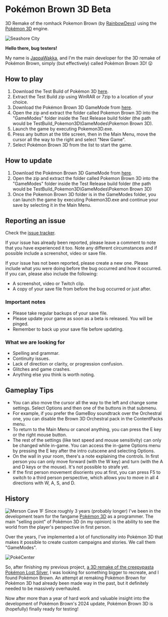 # Pokémon Brown 3D Beta
3D Remake of the romhack Pokemon Brown (by [RainbowDevs](https://rainbowdevs.com/Brown)) using the [Pokémon 3D](https://pokemon3d.net) engine. 

![Seashore City](https://github.com/user-attachments/assets/bf42dcdb-91af-44ad-8235-a61df0556f8c)

**Hello there, bug testers!**

My name is [JappaWakka](https://github.com/JappaWakka), and I'm the main developer for the 3D remake of Pokémon Brown, simply (but effectively) called Pokémon Brown 3D! 😛

## How to play
1. Download the Test Build of Pokémon 3D [here](https://github.com/JappaWakka/pkmnbrown3d/releases/download/v1.0-beta.1/Pokemon_3D_Beta.zip).
2. Extract the Test Build zip using WinRAR or 7zip to a location of your choice.
3. Download the Pokémon Brown 3D GameMode from [here](https://github.com/JappaWakka/pkmnbrown3d/releases/latest).
4. Open the zip and extract the folder called Pokemon Brown 3D into the "GameModes" folder inside the Test Release build folder (the path would be TestBuild_Pokemon3D\GameModes\Pokemon Brown 3D).
5. Launch the game by executing Pokemon3D.exe.
6. Press any button at the title screen, then in the Main Menu, move the cursor all the way to the right and select "New Game".
7. Select Pokémon Brown 3D from the list to start the game.

## How to update
1. Download the Pokémon Brown 3D GameMode from [here](https://github.com/JappaWakka/pkmnbrown3d/releases/latest).
2. Open the zip and extract the folder called Pokemon Brown 3D into the "GameModes" folder inside the Test Release build folder (the path would be TestBuild_Pokemon3D\GameModes\Pokemon Brown 3D)
3. Once the Pokemon Brown 3D folder is in the GameModes folder, you can launch the game by executing Pokemon3D.exe and continue your save by selecting it in the Main Menu.

## Reporting an issue
Check the [issue tracker](https://github.com/JappaWakka/pkmnbrown3d/issues).

If your issue has already been reported, please leave a comment to note that you have experienced it too. Note any different circumstances and if possible include a screenshot, video or save file.

If your issue has not been reported, please create a new one. Please include what you were doing before the bug occurred and how it occurred. If you can, please also include the following:

* A screenshot, video or Twitch clip.
* A copy of your save file from before the bug occurred or just after.

### Important notes

* Please take regular backups of your save file.
* Please update your game as soon as a beta is released. You will be pinged.
* Remember to back up your save file before updating.

### What we are looking for

* Spelling and grammar.
* Continuity issues.
* Lack of direction or clarity, or progression confusion.
* Glitches and game crashes.
* Anything else you think is worth noting.

## Gameplay Tips 
* You can also move the cursor all the way to the left and change some settings. Select Options and then one of the buttons in that submenu.
 * For example, if you prefer the GameBoy soundtrack over the Orchestral one, you can disable the Brown 3D Orchestral pack in the ContentPacks menu.
* To return to the Main Menu or cancel anything, you can press the E key or the right mouse button.
* The rest of the settings (like text speed and mouse sensitivity) can only be changed while in-game. You can access the in-game Options menu by pressing the E key after the intro cutscene and selecting Options.
* On the wall in your room, there's a note explaining the controls. In first person you can only move forward (with the W key) and turn (with the A and D keys or the mouse). It's not possible to strafe yet.
* If the first person movement disorients you at first, you can press F5 to switch to a third person perspective, which allows you to move in all 4 directions with W, A, S, and D.

## History
![Merson Cave 1F](https://github.com/user-attachments/assets/a3194707-bf56-4fb0-b48b-9bf896c89cc3)
Since roughly 3 years (probably longer) I've been in the development team for the fangame [Pokémon 3D](https://pokemon3d.net/) as a programmer.
The main "selling point" of Pokémon 3D (in my opinion) is the ability to see the world from the player's perspective in first person.

Over the years, I've implemented a lot of functionality into Pokémon 3D that makes it possible to create custom campaigns and stories. We call them "GameModes".

![PokéCenter](https://github.com/JappaWakka/pkmnbrown3d/assets/31563291/24b97869-bd3c-4494-840d-e5d057a452c4)

So, after finishing my previous project, [a 3D remake of the creepypasta Pokémon Lost Silver](https://github.com/JappaWakka/LostSilver3DRemastered), I was looking for something bigger to recreate, and I found Pokémon Brown. An attempt at remaking Pokémon Brown for Pokémon 3D had already been made way in the past, but it definitely needed to be massively overhauled.

Now after more than a year of hard work and valuable insight into the development of Pokémon Brown's 2024 update, Pokémon Brown 3D is (hopefully) finally ready for testing!
